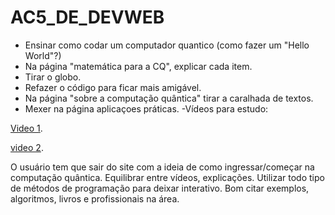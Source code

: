 # AC5_DE_DEVWEB


- Ensinar como codar um computador quantico (como fazer um "Hello World"?)
- Na página "matemática para a CQ", explicar cada item.
- Tirar o globo.
- Refazer o código para ficar mais amigável.
- Na página "sobre a computação quântica" tirar a caralhada de textos.
- Mexer na página aplicaçoes práticas.
-Vídeos para estudo:

[Video 1](https://www.youtube.com/watch?v=lt4OsgmUTGI).

[video 2](https://www.youtube.com/watch?v=F_Riqjdh2oM&list=PLD7HFcN7LXRcKEiyRxdTDVRaMZQDhojhb).

O usuário tem que sair do site com a ideia de como ingressar/começar na computação quântica.
Equilibrar entre vídeos, explicações. Utilizar todo tipo de métodos de programação para deixar interativo.
Bom citar exemplos, algoritmos, livros e profissionais na área.
 
